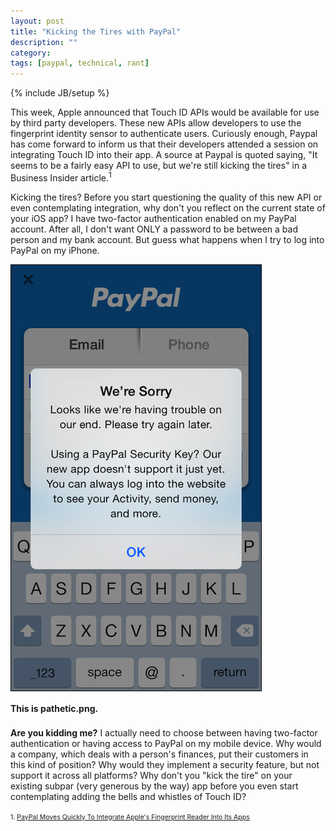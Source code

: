 ```yaml
---
layout: post
title: "Kicking the Tires with PayPal"
description: ""
category: 
tags: [paypal, technical, rant]
---
```

{% include JB/setup %}

This week, Apple announced that Touch ID APIs would be available for use by third party developers. These new APIs allow developers to use the fingerprint identity sensor to authenticate users. Curiously enough, Paypal has come forward to inform us that their developers attended a session on integrating Touch ID into their app. A source at Paypal is quoted saying, "It seems to be a fairly easy API to use, but we're still kicking the tires" in a Business Insider article.<sup>1</sup>

Kicking the tires? Before you start questioning the quality of this new API or even contemplating integration, why don't you reflect on the current state of your iOS app? I have two-factor authentication enabled on my PayPal account. After all, I don't want ONLY a password to be between a bad person and my bank account. But guess what happens when I try to log into PayPal on my iPhone.

<div>
	<img class="rounded-corners" style="max-width: 400px; border: 1px solid #000000;" src="/assets/images/posts/2014-06-04/pathetic.png"/>
	<p class="caption-text" style="line-height: 1.5em; margin-bottom: 20px;"><strong>This is pathetic.png.</strong></p>
</div>

**Are you kidding me?** I actually need to choose between having two-factor authentication or having access to PayPal on my mobile device. Why would a company, which deals with a person's finances, put their customers in this kind of position? Why would they implement a security feature, but not support it across all platforms? Why don't you "kick the tire" on your existing subpar (very generous by the way) app before you even start contemplating adding the bells and whistles of Touch ID?

<span style="font-size: 0.75em; line-height: 0.00em;">
1. <a href="http://www.businessinsider.com/paypal-wants-to-let-you-pay-with-your-fingerprint-using-the-new-iphone-touch-id-interface-2014-6">PayPal Moves Quickly To Integrate Apple's Fingerprint Reader Into Its Apps</a><br>
</span>